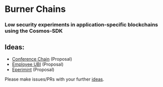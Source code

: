 # Burner Chains
### Low security experiments in application-specific blockchains using the Cosmos-SDK

## Ideas:
 * [Conference Chain](/ideas/conference-chain.md) (Proposal)
 * [Employee UBI](/ideas/employee-ubi.md) (Proposal)
 * [Eperimint](/ideas/experimint.md) (Proposal)

Please make issues/PRs with your further [ideas](https://github.com/allinbits/burner-chains/tree/master/ideas).
